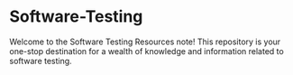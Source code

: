 # Software-Testing
Welcome to the Software Testing Resources note! This repository is your one-stop destination for a wealth of knowledge and information related to software testing. 
